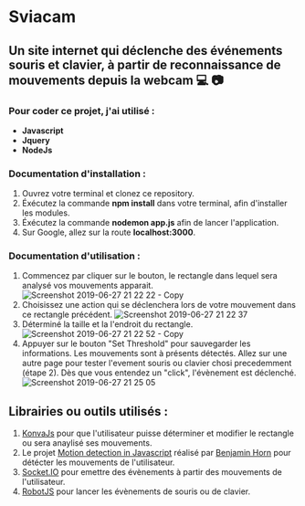 # Sviacam

## Un site internet qui déclenche des événements souris et clavier, à partir de reconnaissance de mouvements depuis la webcam :computer: :camera:

### Pour coder ce projet, j'ai utilisé :  
- **Javascript**
- **Jquery**
- **NodeJs**

### Documentation d'installation : 
1) Ouvrez votre terminal et clonez ce repository.
2) Éxécutez la commande **npm install** dans votre terminal, afin d'installer les modules.
3) Éxécutez la commande **nodemon app.js** afin de lancer l'application.
4) Sur Google, allez sur la route **localhost:3000**.


### Documentation d'utilisation :
1) Commencez par cliquer sur le bouton, le rectangle dans lequel sera analysé vos mouvements apparait.
![Screenshot 2019-06-27 21 22 22 - Copy](https://user-images.githubusercontent.com/30896388/60295351-ccc6da80-9923-11e9-8224-778137da0bcb.png)
2) Choisissez une action qui se déclenchera lors de votre mouvement dans ce rectangle précédent.
![Screenshot 2019-06-27 21 22 37](https://user-images.githubusercontent.com/30896388/60295352-ccc6da80-9923-11e9-8040-4aa1dbabfea2.png)
3) Déterminé la taille et la l'endroit du rectangle.
![Screenshot 2019-06-27 21 22 52 - Copy](https://user-images.githubusercontent.com/30896388/60295354-ccc6da80-9923-11e9-9086-6421835055de.png)
4) Appuyer sur le bouton "Set Threshold" pour sauvegarder les informations.
Les mouvements sont à présents détectés. Allez sur une autre page pour tester l'evement souris ou clavier chosi precedemment (étape 2). Dès que vous entendez un "click", l'évènement est déclenché.
![Screenshot 2019-06-27 21 25 05](https://user-images.githubusercontent.com/30896388/60295355-cd5f7100-9923-11e9-8c07-74b1e6e27b76.png)


## Librairies ou outils utilisés :
1) [KonvaJs](https://konvajs.org/) pour que l'utilisateur puisse déterminer et modifier le rectangle ou sera anaylisé ses mouvements.
2) Le projet [Motion detection in Javascript](https://github.com/beije/motion-detection-in-javascript) réalisé par [Benjamin Horn](https://github.com/beije) pour détécter les mouvements de l'utilisateur. 
3) [Socket.IO](https://socket.io/get-started/chat) pour emettre des évènements à partir des mouvements de l'utilisateur.
4) [RobotJS](http://robotjs.io/docs/) pour lancer les évènements de souris ou de clavier.
